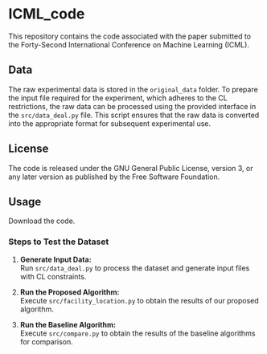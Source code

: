 # ICML_code
This repository contains the code associated with the paper submitted to the Forty-Second International Conference on Machine Learning (ICML).
## Data
The raw experimental data is stored in the `original_data` folder. To prepare the input file required for the experiment, which adheres to the CL restrictions, the raw data can be processed using the provided interface in the `src/data_deal.py` file. This script ensures that the raw data is converted into the appropriate format for subsequent experimental use.
## License
The code is released under the GNU General Public License, version 3, or any later version as published by the Free Software Foundation.
## Usage
Download the code.
### Steps to Test the Dataset

1. **Generate Input Data:**  
   Run `src/data_deal.py` to process the dataset and generate input files with CL constraints.

2. **Run the Proposed Algorithm:**  
   Execute `src/facility_location.py` to obtain the results of our proposed algorithm.

3. **Run the Baseline Algorithm:**  
   Execute `src/compare.py` to obtain the results of the baseline algorithms for comparison.


